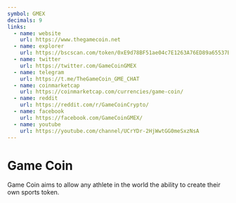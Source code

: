 ```yaml
---
symbol: GMEX
decimals: 9
links:
  - name: website
    url: https://www.thegamecoin.net
  - name: explorer
    url: https://bscscan.com/token/0xE9d78BF51ae04c7E1263A76ED89a65537B9cA903
  - name: twitter
    url: https://twitter.com/GameCoinGMEX
  - name: telegram
    url: https://t.me/TheGameCoin_GME_CHAT
  - name: coinmarketcap
    url: https://coinmarketcap.com/currencies/game-coin/
  - name: reddit
    url: https://reddit.com/r/GameCoinCrypto/
  - name: facebook
    url: https://facebook.com/GameCoinGMEX/
  - name: youtube
    url: https://youtube.com/channel/UCrYDr-2HjWwtGG0meSxzNsA
---
```


# Game Coin

Game Coin aims to allow any athlete in the world the ability to create their own sports token.

